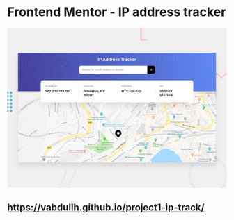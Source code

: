 # Frontend Mentor - IP address tracker

![Design preview for the IP address tracker coding challenge](./design/desktop-preview.jpg)

## https://vabdullh.github.io/project1-ip-track/
